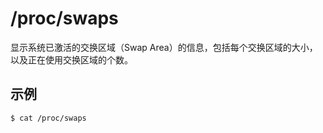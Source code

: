 # /proc/swaps

显示系统已激活的交换区域（Swap Area）的信息，包括每个交换区域的大小，以及正在使用交换区域的个数。

## 示例

```sh
$ cat /proc/swaps
```